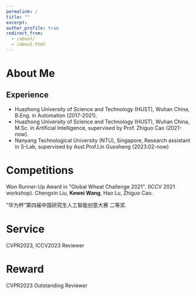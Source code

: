 ```yaml
---
permalink: /
title: ""
excerpt: 
author_profile: true
redirect_from: 
  - /about/
  - /about.html
---
```

# About Me
## Experience
* Huazhong University of Science and Technology (HUST), Wuhan China, B.Eng. in Automation (2017-2021).
* Huazhong University of Science and Technology (HUST), Wuhan China, M.Sc. in Artificial Intelligence, supervised by  Prof. Zhiguo Cao (2021-now).
* Nanyang Technological University (NTU), Singapore, Research assistant in S-Lab, supervised by Asst.Prof.Lin Guosheng (2023.02-now)

# Competitions
Won Runner-Up Award in "Global Wheat Challenge 2021". (ICCV 2021 workshop). Chengxin Liu, **Kewei Wang**, Hao Lu, Zhiguo Cao.

“华为杯”第四届中国研究生人工智能创意大赛 二等奖. 

# Service
CVPR2023, ICCV2023 Reviewer

# Reward
CVPR2023 Outstanding Reviewer

